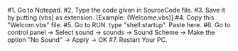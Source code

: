 #1. Go to Notepad.
#2. Type the code given in SourceCode file.
#3. Save it by putting (vbs) as extension. [Example: (Welcome.vbs)]
#4. Copy this "Welcom.vbs" file.
#5. Go to RUN. type "shell:startup". Paste here.
#6. Go to control panel -> Select sound -> sounds -> Sound Scheme -> Make the option "No Sound" -> Apply -> OK
#7. Restart Your PC. 
